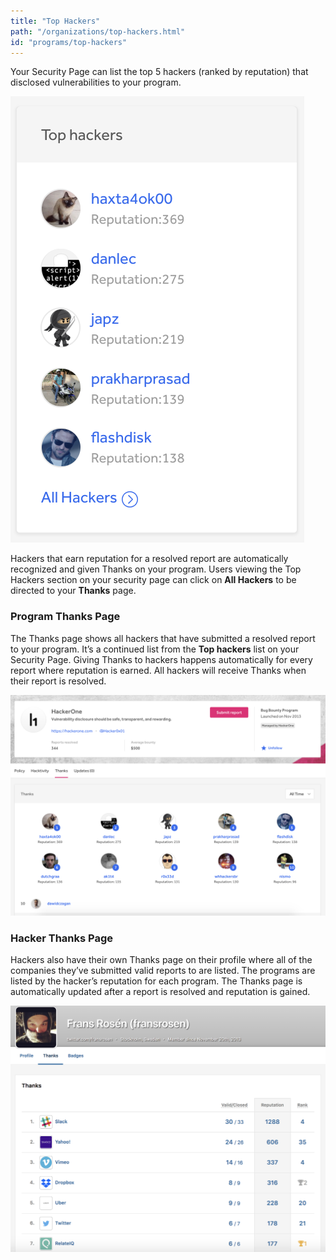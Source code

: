```yaml
---
title: "Top Hackers"
path: "/organizations/top-hackers.html"
id: "programs/top-hackers"
---
```


Your Security Page can list the top 5 hackers (ranked by reputation) that disclosed vulnerabilities to your program.

![top-hackers-1](./images/top-hackers-1a.png)

Hackers that earn reputation for a resolved report are automatically recognized and given Thanks on your program. Users viewing the Top Hackers section on your security page can click on <b>All Hackers</b> to be directed to your <b>Thanks</b> page.

### Program Thanks Page
The Thanks page shows all hackers that have submitted a resolved report to your program.  It’s a continued list from the <b>Top hackers</b> list on your Security Page. Giving Thanks to hackers happens automatically for every report where reputation is earned. All hackers will receive Thanks when their report is resolved.

![top-hackers-2](./images/top-hackers-2a.png)

### Hacker Thanks Page
Hackers also have their own Thanks page on their profile where all of the companies they’ve submitted valid reports to are listed. The programs are listed by the hacker’s reputation for each program. The Thanks page is automatically updated after a report is resolved and reputation is gained.

![top-hackers-3](./images/top-hackers-3.png)

